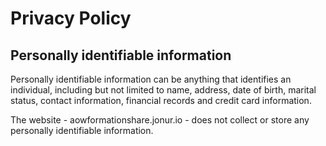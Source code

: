 # Privacy Policy

## Personally identifiable information

Personally identifiable information can be anything that identifies an individual, including but not limited to name, address, date of birth, marital status, contact information, financial records and credit card information.

The website - aowformationshare.jonur.io - does not collect or store any personally identifiable information.
